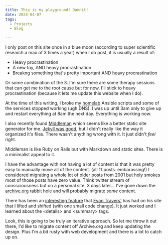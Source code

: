 ```yaml
---
title: This is my playground! Damnit!
date: 2024-04-07
tags:
  - Projects
  - Blog

---
```


I only post on this site once in a blue moon (according to super scientific research a max of 3 times a year) when I do post, it is usually a result of:

- Heavy procrastination
- A new toy, AND heavy procrastination
- Breakng something that's pretty important AND heavy procrastination

Or some combination of the 3. I'm sure there are some therapy sessions that can get me to the root cause but for now, I'll stick to heavy procrastination (because it lets me update this website when I do).

At the time of this writing, I broke my [homelab](https://github.com/rsmacapinlac/hwhl) Ansible scripts and some of the services stopped working (ugh DNS). I was up until 3am only to give up and restart everything at 8am the next day. Everything is working now.

I also recently found [Middleman](https://middlemanapp.com/) which seems like a better static site generator for me. [Jekyll was good](/2016/01/13/the-website-exists-again-hello-there-old-friend/), but I didn't really like the way it organized it's files. There wasn't anything wrong with it. It just didn't _feel_ right.

Middleman is like Ruby on Rails but with Markdown and static sites. There is a minimalist appeal to it.

I have the advantage with not having a lot of content is that it was pretty easy to manually move all of the content. (all 11 posts. embarassing!) I considered migrating a whole lot of older posts from 2001 but holy smokes most of those posts have zero value. Think twitter stream of conssciousness but on a personal site. 3 days later... I've gone down the [archive.org](https://archive.org/) rabbit hole and will probably migrate _some_ content.

There has been an [interesting feature](https://evantravers.com/articles/2019/11/08/using-git-to-generate-a-changelog-for-your-blog/) that [Evan Travers'](https://evantravers.com/) has had on his site that I lifted and shifted (with one small code change). It just worked and I learned about the &lt;details&gt; and &lt;summary&gt; tags.

Look, this is going to be truly an iterative approach. So let me throw it out there, I'd like to migrate content off Archive.org and keep updating the design. Plus I'm a bit rusty with web development and there is a lot to catch up on.
